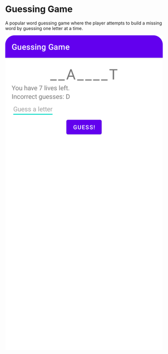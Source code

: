 # Guessing Game

 A popular word guessing game where the player attempts to build a missing word by guessing one letter at a time.

<p align="center">
<img src="screenshot.png" style="width:528px;max-width: 100%;">
</p>




